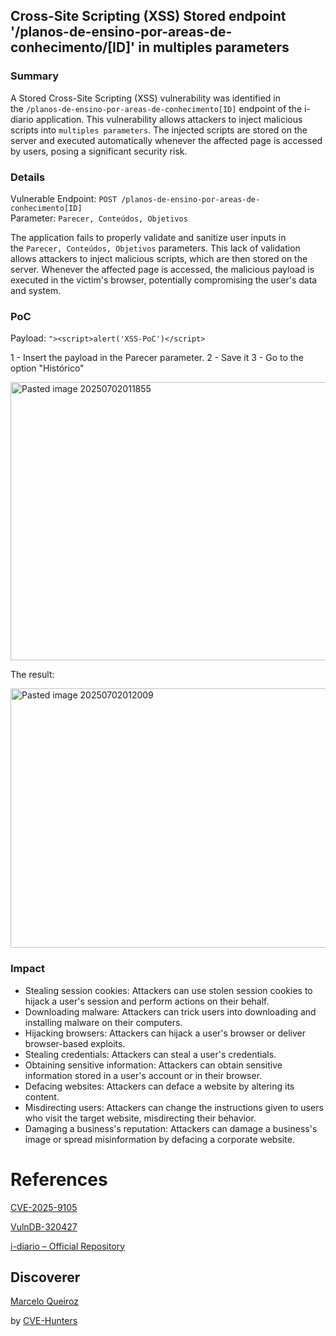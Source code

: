 ## Cross-Site Scripting (XSS) Stored endpoint '/planos-de-ensino-por-areas-de-conhecimento/[ID]' in multiples parameters

### Summary

A Stored Cross-Site Scripting (XSS) vulnerability was identified in the `/planos-de-ensino-por-areas-de-conhecimento[ID]` endpoint of the i-diario application. This vulnerability allows attackers to inject malicious scripts into `multiples parameters`. The injected scripts are stored on the server and executed automatically whenever the affected page is accessed by users, posing a significant security risk.

### Details

Vulnerable Endpoint: `POST /planos-de-ensino-por-areas-de-conhecimento[ID] `  
Parameter: `Parecer, Conteúdos, Objetivos`

The application fails to properly validate and sanitize user inputs in the `Parecer, Conteúdos, Objetivos` parameters. This lack of validation allows attackers to inject malicious scripts, which are then stored on the server. Whenever the affected page is accessed, the malicious payload is executed in the victim's browser, potentially compromising the user's data and system.

### PoC

Payload: `"><script>alert('XSS-PoC')</script>`

1 - Insert the payload in the Parecer parameter.
2 - Save it
3 - Go to the option "Histórico"

<img width="964" height="445" alt="Pasted image 20250702011855" src="https://github.com/user-attachments/assets/a1a0e404-b347-4810-943c-d54fe896696b" />


The result:

<img width="682" height="415" alt="Pasted image 20250702012009" src="https://github.com/user-attachments/assets/3a4cad47-3504-456e-930c-b1adc9cdd8e9" />


### Impact

- Stealing session cookies: Attackers can use stolen session cookies to hijack a user's session and perform actions on their behalf.
- Downloading malware: Attackers can trick users into downloading and installing malware on their computers.
- Hijacking browsers: Attackers can hijack a user's browser or deliver browser-based exploits.
- Stealing credentials: Attackers can steal a user's credentials.
- Obtaining sensitive information: Attackers can obtain sensitive information stored in a user's account or in their browser.
- Defacing websites: Attackers can deface a website by altering its content.
- Misdirecting users: Attackers can change the instructions given to users who visit the target website, misdirecting their behavior.
- Damaging a business's reputation: Attackers can damage a business's image or spread misinformation by defacing a corporate website.

# References

[CVE-2025-9105](https://www.cve.org/CVERecord?id=CVE-2025-9105)

[VulnDB-320427](https://vuldb.com/?id.320427)

[i-diario – Official Repository](https://github.com/portabilis/i-diario)

## Discoverer

[Marcelo Queiroz](www.linkedin.com/in/marceloqueirozjr) 

by [CVE-Hunters](https://github.com/Sec-Dojo-Cyber-House/cve-hunters)
